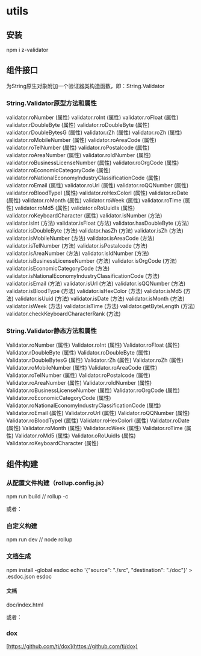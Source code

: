 # utils

## 安装
npm i z-validator

## 组件接口
为String原生对象附加一个验证器类构造函数，即：String.Validator

### String.Validator原型方法和属性

validator.roNumber (属性)
validator.roInt (属性)
validator.roFloat (属性)
validator.rDoubleByte (属性)
validator.roDoubleByte (属性)
validator.rDoubleBytesG (属性)
validator.rZh (属性)
validator.roZh (属性)
validator.roMobileNumber (属性)
validator.roAreaCode (属性)
validator.roTelNumber (属性)
validator.roPostalcode (属性)
validator.roAreaNumber (属性)
validator.roIdNumber (属性)
validator.roBusinessLicenseNumber (属性)
validator.roOrgCode (属性)
validator.roEconomicCategoryCode (属性)
validator.roNationalEconomyIndustryClassificationCode (属性)
validator.roEmail (属性)
validator.roUrl (属性)
validator.roQQNumber (属性)
validator.roBloodTypeI (属性)
validator.roHexColorI (属性)
validator.roDate (属性)
validator.roMonth (属性)
validator.roWeek (属性)
validator.roTime (属性)
validator.roMd5 (属性)
validator.oRoUuidIs (属性)
validator.roKeyboardCharacter (属性)
validator.isNumber (方法)
validator.isInt (方法)
validator.isFloat (方法)
validator.hasDoubleByte (方法)
validator.isDoubleByte (方法)
validator.hasZh (方法)
validator.isZh (方法)
validator.isMobileNumber (方法)
validator.isAreaCode (方法)
validator.isTelNumber (方法)
validator.isPostalcode (方法)
validator.isAreaNumber (方法)
validator.isIdNumber (方法)
validator.isBusinessLicenseNumber (方法)
validator.isOrgCode (方法)
validator.isEconomicCategoryCode (方法)
validator.isNationalEconomyIndustryClassificationCode (方法)
validator.isEmail (方法)
validator.isUrl (方法)
validator.isQQNumber (方法)
validator.isBloodType (方法)
validator.isHexColor (方法)
validator.isMd5 (方法)
validator.isUuid (方法)
validator.isDate (方法)
validator.isMonth (方法)
validator.isWeek (方法)
validator.isTime (方法)
validator.getByteLength (方法)
validator.checkKeyboardCharacterRank (方法)

### String.Validator静态方法和属性

Validator.roNumber (属性)
Validator.roInt (属性)
Validator.roFloat (属性)
Validator.rDoubleByte (属性)
Validator.roDoubleByte (属性)
Validator.rDoubleBytesG (属性)
Validator.rZh (属性)
Validator.roZh (属性)
Validator.roMobileNumber (属性)
Validator.roAreaCode (属性)
Validator.roTelNumber (属性)
Validator.roPostalcode (属性)
Validator.roAreaNumber (属性)
Validator.roIdNumber (属性)
Validator.roBusinessLicenseNumber (属性)
Validator.roOrgCode (属性)
Validator.roEconomicCategoryCode (属性)
Validator.roNationalEconomyIndustryClassificationCode (属性)
Validator.roEmail (属性)
Validator.roUrl (属性)
Validator.roQQNumber (属性)
Validator.roBloodTypeI (属性)
Validator.roHexColorI (属性)
Validator.roDate (属性)
Validator.roMonth (属性)
Validator.roWeek (属性)
Validator.roTime (属性)
Validator.roMd5 (属性)
Validator.oRoUuidIs (属性)
Validator.roKeyboardCharacter (属性)

## 组件构建

### 从配置文件构建（rollup.config.js）
npm run build // rollup -c

或者：

### 自定义构建
npm run dev // node rollup

### 文档生成
npm install -global esdoc
echo '{"source": "./src", "destination": "./doc"}' > .esdoc.json
esdoc
#### 文档
doc/index.html

或者：

### dox
[https://github.com/tj/dox](https://github.com/tj/dox)
